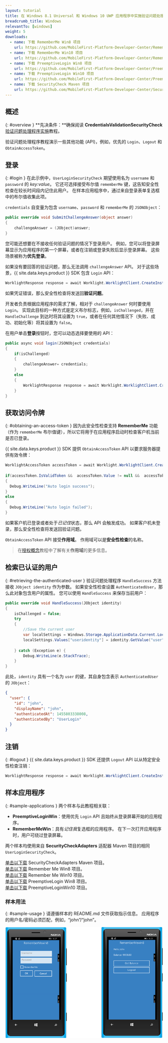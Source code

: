 ```yaml
---
layout: tutorial
title: 在 Windows 8.1 Universal 和 Windows 10 UWP 应用程序中实施验证问题处理程序
breadcrumb_title: Windows
relevantTo: [windows]
weight: 5
downloads:
  - name: 下载 RememberMe Win8 项目
    url: https://github.com/MobileFirst-Platform-Developer-Center/RememberMeWin8/tree/release80
  - name: 下载 RememberMe Win10 项目
    url: https://github.com/MobileFirst-Platform-Developer-Center/RememberMeWin10/tree/release80
  - name: 下载 PreemptiveLogin Win8 项目
    url: https://github.com/MobileFirst-Platform-Developer-Center/PreemptiveLoginWin8/tree/release80
  - name: 下载 PreemptiveLogin Win10 项目
    url: https://github.com/MobileFirst-Platform-Developer-Center/PreemptiveLoginWin10/tree/release80
  - name: 下载 SecurityCheck Maven 项目
    url: https://github.com/MobileFirst-Platform-Developer-Center/SecurityCheckAdapters/tree/release80
---
```

<!-- NLS_CHARSET=UTF-8 -->
## 概述
{: #overview }
**先决条件：**确保阅读 **CredentialsValidationSecurityCheck** [验证问题处理程序实施](../../credentials-validation/windows-8-10)教程。

验证问题处理程序教程演示一些其他功能 (API)，例如，优先的 `Login`、`Logout` 和 `ObtainAccessToken`。

## 登录
{: #login }
在此示例中，`UserLoginSecurityCheck` 期望使用名为 `username` 和 `password` 的 *key:value*。 它还可选择接受布尔值 `rememberMe` 键，这告知安全性检查在较长时间段内记住此用户。 在样本应用程序中，通过来自登录表单复选框中的布尔值收集此项。

`credentials` 自变量为包含 `username`、`password` 和 `rememberMe` 的 `JSONObject`：

```csharp
public override void SubmitChallengeAnswer(object answer)
{
    challengeAnswer = (JObject)answer;
}
```

您可能还想要在不接收任何验证问题的情况下登录用户。 例如，您可以将登录屏幕显示为应用程序的第一个屏幕，或者在注销或登录失败后显示登录屏幕。 这些场景被称为**优先登录**。

如果没有要回答的验证问题，那么无法调用 `challengeAnswer` API。 对于这些场景，{{ site.data.keys.product }} SDK 包含 `Login` API：

```csharp
WorklightResponse response = await Worklight.WorklightClient.CreateInstance().AuthorizationManager.Login(String securityCheckName, JObject credentials);
```

如果凭证错误，那么安全性检查将发送回**验证问题**。

开发者负责根据应用程序的需求了解，相对于 `challengeAnswer` 何时要使用 `Login`。 实现此目标的一种方式是定义布尔标志，例如，`isChallenged`，并在 `HandleChallenge` 到达时将其设置为 `true`，或者在任何其他情况下（失败、成功、初始化等）将其设置为 `false`。

在用户单击**登录**按钮时，您可以动态选择要使用的 API：

```csharp
public async void login(JSONObject credentials)
{
    if(isChallenged)
    {
        challengeAnswer= credentials;
    }
    else
    {
        WorklightResponse response = await Worklight.WorklightClient.CreateInstance().AuthorizationManager.Login(securityCheckName, credentials);
    }
}
```
## 获取访问令牌
{: #obtaining-an-access-token }
因为此安全性检查支持 **RememberMe** 功能（作为 `rememberMe` 布尔值键），所以它将用于在应用程序启动时检查客户机当前是否已登录。

{{ site.data.keys.product }} SDK 提供 `ObtainAccessToken` API 以要求服务器提供有效令牌：

```csharp
WorklightAccessToken accessToken = await Worklight.WorklightClient.CreateInstance().AuthorizationManager.ObtainAccessToken(String scope);

if(accessToken.IsValidToken &&  accessToken.Value != null &&  accessToken.Value != "")
{
  Debug.WriteLine("Auto login success");
}
else
{
  Debug.WriteLine("Auto login failed");
}

```

如果客户机已登录或者处于*已记住*状态，那么 API 会触发成功。 如果客户机未登录，那么安全性检查将发送回验证问题。

`ObtainAccessToken` API 接受**作用域**。 作用域可以是**安全性检查**的名称。

> 在[授权概念](../../)教程中了解有关**作用域**的更多信息。

## 检索已认证的用户
{: #retrieving-the-authenticated-user }
验证问题处理程序 `HandleSuccess` 方法接收 `JObject identity` 作为参数。
如果安全性检查设置 `AuthenticatedUser`，那么此对象包含用户的属性。 您可以使用 `HandleSuccess` 来保存当前用户：

```csharp
public override void HandleSuccess(JObject identity)
{
    isChallenged = false;
    try
    {
        //Save the current user
        var localSettings = Windows.Storage.ApplicationData.Current.LocalSettings;
        localSettings.Values["useridentity"] = identity.GetValue("user");

    } catch (Exception e) {
        Debug.WriteLine(e.StackTrace);
    }
}
```

此处，`identity` 具有一个名为 `user` 的键，其自身包含表示 `AuthenticatedUser` 的 `JObject`：

```json
{
  "user": {
    "id": "john",
    "displayName": "john",
    "authenticatedAt": 1455803338008,
    "authenticatedBy": "UserLogin"
  }
}
```

## 注销
{: #logout }
{{ site.data.keys.product }} SDK 还提供 `Logout` API 以从特定安全性检查注销：

```csharp
WorklightResponse response = await Worklight.WorklightClient.CreateInstance().AuthorizationManager.Logout(securityCheckName);
```

## 样本应用程序
{: #sample-applications }
两个样本与此教程相关联：

- **PreemptiveLoginWin**：使用优先 `Login` API 且始终从登录屏幕开始的应用程序。
- **RememberMeWin**：具有*记住我*复选框的应用程序。 在下一次打开应用程序时，用户可绕过登录屏幕。

两个样本均使用来自 **SecurityCheckAdapters** 适配器 Maven 项目的相同 `UserLoginSecurityCheck`。

[单击以下载](https://github.com/MobileFirst-Platform-Developer-Center/SecurityCheckAdapters/tree/release80) SecurityCheckAdapters Maven 项目。  
[单击以下载](https://github.com/MobileFirst-Platform-Developer-Center/RememberMeWin8/tree/release80) Remember Me Win8 项目。  
[单击以下载](https://github.com/MobileFirst-Platform-Developer-Center/RememberMeWin10/tree/release80) Remember Me Win10 项目。  
[单击以下载](https://github.com/MobileFirst-Platform-Developer-Center/PreemptiveLoginWin8/tree/release80) PreemptiveLogin Win8 项目。  
[单击以下载](https://github.com/MobileFirst-Platform-Developer-Center/PreemptiveLoginWin10/tree/release80) PreemptiveLoginWin10 项目。

### 样本用法
{: #sample-usage }
请遵循样本的 README.md 文件获取指示信息。
应用程序的用户名/密码必须匹配，例如，“john”/“john”。

![样本应用程序](RememberMe.png)
